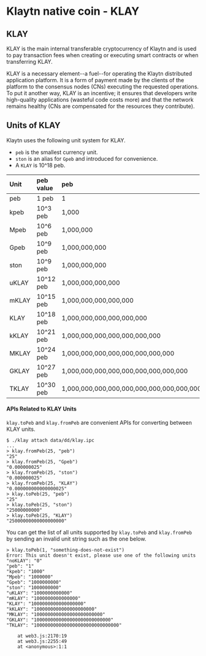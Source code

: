 # Klaytn native coin - KLAY <a id="klaytn-native-coin-klay"></a>

## KLAY <a id="klay"></a>

KLAY is the main internal transferable cryptocurrency of Klaytn and is used to pay transaction fees when creating or executing smart contracts or when transferring KLAY.

KLAY is a necessary element--a fuel--for operating the Klaytn distributed application platform. It is a form of payment made by the clients of the platform to the consensus nodes \(CNs\) executing the requested operations. To put it another way, KLAY is an incentive; it ensures that developers write high-quality applications \(wasteful code costs more\) and that the network remains healthy \(CNs are compensated for the resources they contribute\).

## Units of KLAY <a id="units-of-klay"></a>

Klaytn uses the following unit system for KLAY.

* `peb` is the smallest currency unit.
* `ston` is an alias for `Gpeb` and introduced for convenience.
* A `KLAY` is 10^18 peb.

| Unit | peb value | peb |
| :--- | :--- | :--- |
| peb | 1 peb | 1 |
| kpeb | 10^3 peb | 1,000 |
| Mpeb | 10^6 peb | 1,000,000 |
| Gpeb | 10^9 peb | 1,000,000,000 |
| ston | 10^9 peb | 1,000,000,000 |
| uKLAY | 10^12 peb | 1,000,000,000,000 |
| mKLAY | 10^15 peb | 1,000,000,000,000,000 |
| KLAY | 10^18 peb | 1,000,000,000,000,000,000 |
| kKLAY | 10^21 peb | 1,000,000,000,000,000,000,000 |
| MKLAY | 10^24 peb | 1,000,000,000,000,000,000,000,000 |
| GKLAY | 10^27 peb | 1,000,000,000,000,000,000,000,000,000 |
| TKLAY | 10^30 peb | 1,000,000,000,000,000,000,000,000,000,000 |

#### APIs Related to KLAY Units <a id="apis-related-to-klay-units"></a>

`klay.toPeb` and `klay.fromPeb` are convenient APIs for converting between KLAY units.

```text
$ ./klay attach data/dd/klay.ipc
...
> klay.fromPeb(25, "peb")
"25"
> klay.fromPeb(25, "Gpeb")
"0.000000025"
> klay.fromPeb(25, "ston")
"0.000000025"
> klay.fromPeb(25, "KLAY")
"0.000000000000000025"
> klay.toPeb(25, "peb")
"25"
> klay.toPeb(25, "ston")
"25000000000"
> klay.toPeb(25, "KLAY")
"25000000000000000000"
```

You can get the list of all units supported by `klay.toPeb` and `klay.fromPeb` by sending an invalid unit string such as the one below.

```text
> klay.toPeb(1, "something-does-not-exist")
Error: This unit doesn't exist, please use one of the following units
"noKLAY": "0"
"peb": "1"
"kpeb": "1000"
"Mpeb": "1000000"
"Gpeb": "1000000000"
"ston": "1000000000"
"uKLAY": "1000000000000"
"mKLAY": "1000000000000000"
"KLAY": "1000000000000000000"
"kKLAY": "1000000000000000000000"
"MKLAY": "1000000000000000000000000"
"GKLAY": "1000000000000000000000000000"
"TKLAY": "1000000000000000000000000000000"

    at web3.js:2170:19
    at web3.js:2255:49
    at <anonymous>:1:1
```



